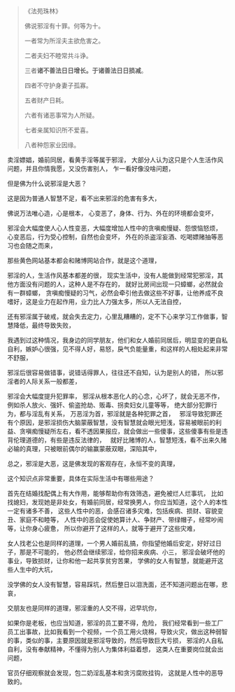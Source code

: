 > 《法苑珠林》 
> 
> 佛说邪淫有十罪。何等为十。 
> 
> 一者常为所淫夫主欲危害之。 
> 
> 二者夫妇不睦常共斗诤。 
> 
> 三者**诸不善法日日增长。于诸善法日日损减**。 
> 
> 四者不守护身妻子孤寡。 
> 
> 五者财产日耗。 
> 
> 六者有诸恶事常为人所疑。 
> 
> 七者亲属知识所不爱喜。 
> 
> 八者种怨家业因缘。

卖淫嫖娼，婚前同居，看黄手淫等属于邪淫，
大部分人认为这只是个人生活作风问题，并且你情我愿，又没伤害别人，
乍一看好像没啥问题，

但是佛为什么说邪淫是大恶？

这是因为普通人智慧不足，看不出来邪淫的危害有多大，

佛说万法唯心造，心是根本，
心变恶了，身体、行为、外在的环境都会变坏，

邪淫会大幅度使人心人性变恶，大幅度增加人性中的贪嗔痴慢疑、怨恨恼怒烦，
心变恶后，行为受心控制，自然也会变坏，
外在的杀盗淫妄酒、吃喝嫖赌抽等恶习也会随之而来，

那些黄色网站基本都会和赌博网站合作，就是这个道理，

邪淫的人，生活作风基本都差的很，
现实生活中，没有人能做到经常犯邪淫，其他方面没有问题的人，这种人是不存在的，
就好比房间出现一只蟑螂，必然就会有一群蟑螂，
贪嗔痴慢疑的习气，必然会牵引他去做这些不好事，让他养成不良嗜好，这是业力在起作用，业力比人力强太多，所以人无法自控，

还有邪淫属于破戒，就会失去定力，心里乱糟糟的，定不下心来学习工作做事，智慧降低，最终导致失败，

我遇到过这种情况，我身边的同学朋友，他们和女人婚前同居后，明显变的更自私自利，嫉妒心很强，见不得人好，易怒，戾气负能量重，和这样的人相处起来非常不舒服，

邪淫后很容易做错事，说错话得罪人，往往还不自知，认为是别人的错，
所以邪淫者的人际关系一般都差，

邪淫会大幅度提升犯罪率，
邪淫从根本恶化人的心念，心坏了，就会无恶不作，
&nbsp;
例如杀人放火、强奸、偷盗抢劫、贩毒、拐卖妇女儿童等等，
绝大部分犯罪行为，都与淫乱有关系，
万恶淫为首，邪淫就是各种犯罪之首，
&nbsp;
邪淫导致犯罪还有个原因，是邪淫损伤大脑蒙蔽智慧，没有智慧就会眼光短浅，容易被眼前的利益、贪嗔痴慢疑所左右，看不透因果报应，就会做出一些傻事，这些傻事有些是违背伦理道德的，有些是违反法律的，
&nbsp;
就好比赌博的人，智慧短浅，看不出来久赌必输的真理，只被眼前偶尔的输赢蒙蔽双眼，深陷其中，

总之，邪淫是大恶，这是佛发现的客观存在，永恒不变的真理，

这个知识点非常重要，具体在实际生活中有哪些用途？

首先在结婚找配偶上有大作用，能够帮助你有效筛选，避免被烂人烂事坑，
比如找媳妇，发现她是非处女，有婚前同居，经常换男人，你应当知道，这个人的本性一定有诸多不善，
这些人性中的恶，会感召诸多灾难，包括疾病、损财、容貌变丑、家庭不和睦等，
人性中的恶会促使她算计人、争财产、带绿帽子，经常吵闹等，让你身心疲惫，
所以你避开了这样的人，就等于避开了这些灾难，

女人找老公也是同样的道理，一个男人婚前乱搞，你指望他婚后安定，好好过日子，那是不可能的，
他必然会继续邪淫，给你招来疾病、小三，
邪淫会破坏他的事业，导致损财，让你和他一起共享贫穷苦果，
学佛的女人有智慧，就能避开这些人生中的大坑，

没学佛的女人没有智慧，容易踩坑，然后整日以泪洗面，还不知道问题出在哪，悲哀，

交朋友也是同样的道理，邪淫重的人交不得，迟早坑你，

如果你是老板，也应当知道，邪淫的员工要不得，危险，
我们经常看到一些工厂员工出事故，比如我看到一个视频，一个员工用火烧棉，导致火灾，做出这种弱智的事，类似的事，主要原因就是邪淫导致的，然后导致巨大亏损，
邪淫的人自私自利，没有奉献精神，不懂得为别人为集体利益着想，
这类人在重要岗位就会出问题，

官员仔细观察就会发现，包二奶淫乱基本和贪污腐败挂钩，
这就是人性中的恶导致的。




